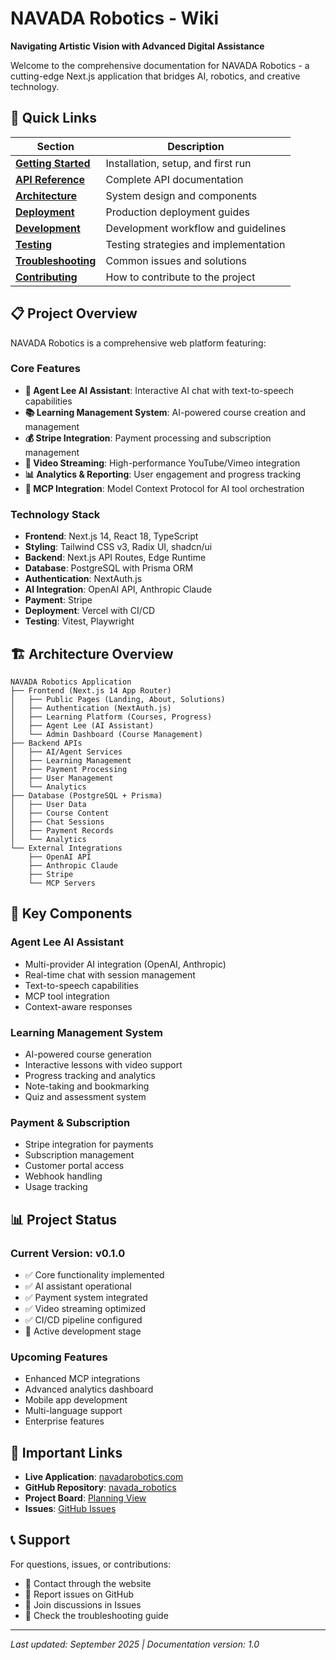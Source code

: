 # NAVADA Robotics - Wiki

**Navigating Artistic Vision with Advanced Digital Assistance**

Welcome to the comprehensive documentation for NAVADA Robotics - a cutting-edge Next.js application that bridges AI, robotics, and creative technology.

## 🚀 Quick Links

| Section | Description |
|---------|-------------|
| **[Getting Started](Getting-Started)** | Installation, setup, and first run |
| **[API Reference](API-Reference)** | Complete API documentation |
| **[Architecture](Architecture)** | System design and components |
| **[Deployment](Deployment)** | Production deployment guides |
| **[Development](Development)** | Development workflow and guidelines |
| **[Testing](Testing)** | Testing strategies and implementation |
| **[Troubleshooting](Troubleshooting)** | Common issues and solutions |
| **[Contributing](Contributing)** | How to contribute to the project |

## 📋 Project Overview

NAVADA Robotics is a comprehensive web platform featuring:

### Core Features
- **🤖 Agent Lee AI Assistant**: Interactive AI chat with text-to-speech capabilities
- **📚 Learning Management System**: AI-powered course creation and management
- **💰 Stripe Integration**: Payment processing and subscription management
- **🎥 Video Streaming**: High-performance YouTube/Vimeo integration
- **📊 Analytics & Reporting**: User engagement and progress tracking
- **🔧 MCP Integration**: Model Context Protocol for AI tool orchestration

### Technology Stack
- **Frontend**: Next.js 14, React 18, TypeScript
- **Styling**: Tailwind CSS v3, Radix UI, shadcn/ui
- **Backend**: Next.js API Routes, Edge Runtime
- **Database**: PostgreSQL with Prisma ORM
- **Authentication**: NextAuth.js
- **AI Integration**: OpenAI API, Anthropic Claude
- **Payment**: Stripe
- **Deployment**: Vercel with CI/CD
- **Testing**: Vitest, Playwright

## 🏗️ Architecture Overview

```
NAVADA Robotics Application
├── Frontend (Next.js 14 App Router)
│   ├── Public Pages (Landing, About, Solutions)
│   ├── Authentication (NextAuth.js)
│   ├── Learning Platform (Courses, Progress)
│   ├── Agent Lee (AI Assistant)
│   └── Admin Dashboard (Course Management)
├── Backend APIs
│   ├── AI/Agent Services
│   ├── Learning Management
│   ├── Payment Processing
│   ├── User Management
│   └── Analytics
├── Database (PostgreSQL + Prisma)
│   ├── User Data
│   ├── Course Content
│   ├── Chat Sessions
│   ├── Payment Records
│   └── Analytics
└── External Integrations
    ├── OpenAI API
    ├── Anthropic Claude
    ├── Stripe
    └── MCP Servers
```

## 🎯 Key Components

### Agent Lee AI Assistant
- Multi-provider AI integration (OpenAI, Anthropic)
- Real-time chat with session management
- Text-to-speech capabilities
- MCP tool integration
- Context-aware responses

### Learning Management System
- AI-powered course generation
- Interactive lessons with video support
- Progress tracking and analytics
- Note-taking and bookmarking
- Quiz and assessment system

### Payment & Subscription
- Stripe integration for payments
- Subscription management
- Customer portal access
- Webhook handling
- Usage tracking

## 📊 Project Status

### Current Version: v0.1.0
- ✅ Core functionality implemented
- ✅ AI assistant operational
- ✅ Payment system integrated
- ✅ Video streaming optimized
- ✅ CI/CD pipeline configured
- 🔄 Active development stage

### Upcoming Features
- Enhanced MCP integrations
- Advanced analytics dashboard
- Mobile app development
- Multi-language support
- Enterprise features

## 🔗 Important Links

- **Live Application**: [navadarobotics.com](https://www.navadarobotics.com)
- **GitHub Repository**: [navada_robotics](https://github.com/leeakpareva/navada_robotics)
- **Project Board**: [Planning View](https://github.com/users/leeakpareva/projects/7)
- **Issues**: [GitHub Issues](https://github.com/leeakpareva/navada_robotics/issues)

## 📞 Support

For questions, issues, or contributions:
- 📧 Contact through the website
- 🐛 Report issues on GitHub
- 💬 Join discussions in Issues
- 📝 Check the troubleshooting guide

---

*Last updated: September 2025 | Documentation version: 1.0*